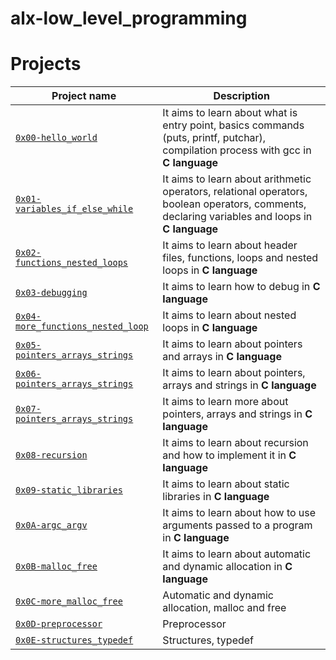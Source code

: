 # alx-low_level_programming

# Projects

| Project name | Description |
| ------------ | ----------- |
| [`0x00-hello_world`](https://github.com/franklinobasy/alx-low_level_programming/tree/main/0x00-hello_world) | It aims to learn about what is entry point, basics commands (puts, printf, putchar), compilation process with gcc in **C language** |
| [`0x01-variables_if_else_while`](https://github.com/franklinobasy/alx-low_level_programming/tree/main/0x01-variables_if_else_while) | It aims to learn about arithmetic operators, relational operators, boolean operators, comments, declaring variables and loops in **C language** |
| [`0x02-functions_nested_loops`](https://github.com/franklinobasy/alx-low_level_programming/tree/main/0x02-functions_nested_loops) | It aims to learn about header files, functions, loops and nested loops in **C language** |
| [`0x03-debugging`](https://github.com/Tosin5S/alx-low_level_programming/tree/main/0x03-debugging) | It aims to learn how to debug in **C language** |
| [`0x04-more_functions_nested_loop`](https://github.com/franklinobasy/alx-low_level_programming/tree/main/0x04-more_functions_nested_loop) | It aims to learn about nested loops in **C language** |
| [`0x05-pointers_arrays_strings`](https://github.com/franklinobasy/alx-low_level_programming/tree/main/0x05-pointers_arrays_strings) | It aims to learn about pointers and arrays in **C language** |
| [`0x06-pointers_arrays_strings`](https://github.com/franklinobasy/alx-low_level_programming/tree/main/0x06-pointers_arrays_strings) | It aims to learn about pointers, arrays and strings in **C language** |
| [`0x07-pointers_arrays_strings`](https://github.com/franklinobasy/alx-low_level_programming/tree/main/0x07-pointers_arrays_strings) | It aims to learn more about pointers, arrays and strings in **C language** |
| [`0x08-recursion`](https://github.com/franklinobasy/alx-low_level_programming/tree/main/0x08-recursion) | It aims to learn about recursion and how to implement it in **C language** |
| [`0x09-static_libraries`](https://github.com/franklinobasy/alx-low_level_programming/tree/main/0x09-static_libraries) | It aims to learn about static libraries in **C language** |
| [`0x0A-argc_argv`](https://github.com/franklinobasy/alx-low_level_programming/tree/main/0x0A-argc_argv) | It aims to learn about how to use arguments passed to a program in **C language** |
| [`0x0B-malloc_free`](https://github.com/franklinobasy/alx-low_level_programming/tree/main/0x0B-malloc_free) | It aims to learn about automatic and dynamic allocation in **C language** |
| [`0x0C-more_malloc_free`](https://github.com/franklinobasy/alx-low_level_programming/tree/main/0x0C-more_malloc_free) | Automatic and dynamic allocation, malloc and free |
| [`0x0D-preprocessor`](https://github.com/franklinobasy/alx-low_level_programming/tree/main/0x0D-preprocessor) | Preprocessor |
| [`0x0E-structures_typedef`](https://github.com/franklinobasy/alx-low_level_programming/tree/main/0x0E-structures_typedef) | Structures, typedef |
